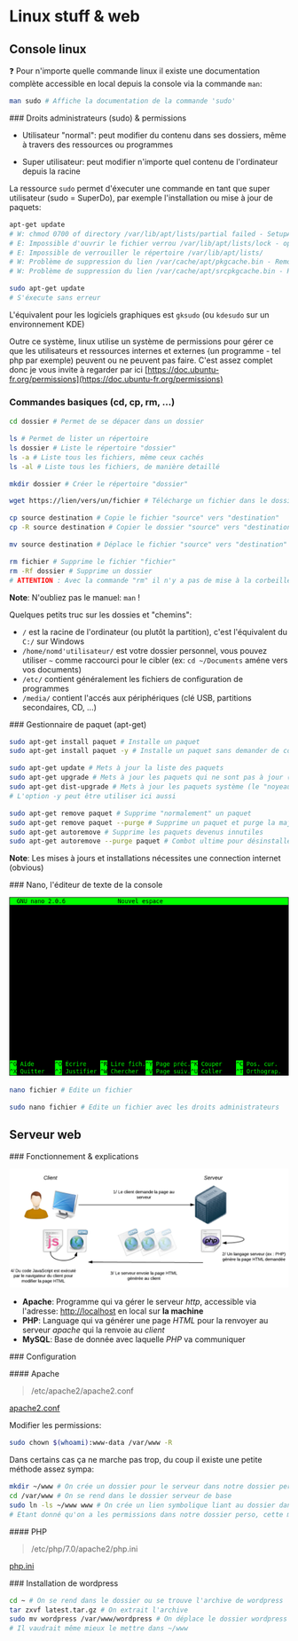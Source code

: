 # Linux stuff & web

## Console linux

❓ Pour n'importe quelle commande linux il existe une documentation complète accessible en local depuis la console via la commande `man`:

```bash
man sudo # Affiche la documentation de la commande 'sudo'
```

### Droits administrateurs (sudo) & permissions

- Utilisateur "normal": peut modifier du contenu dans ses dossiers, même à travers des ressources ou programmes

- Super utilisateur: peut modifier n'importe quel contenu de l'ordinateur depuis la racine

La ressource `sudo` permet d'éxecuter une commande en tant que super utilisateur (sudo = SuperDo), par exemple l'installation ou mise à jour de paquets:

```bash
apt-get update
# W: chmod 0700 of directory /var/lib/apt/lists/partial failed - SetupAPTPartialDirectory (1: Opération non permise)
# E: Impossible d'ouvrir le fichier verrou /var/lib/apt/lists/lock - open (13: Permission non accordée)
# E: Impossible de verrouiller le répertoire /var/lib/apt/lists/
# W: Problème de suppression du lien /var/cache/apt/pkgcache.bin - RemoveCaches (13: Permission non accordée)
# W: Problème de suppression du lien /var/cache/apt/srcpkgcache.bin - RemoveCaches (13: Permission non accordée)
```

```bash
sudo apt-get update
# S'éxecute sans erreur
```

L'équivalent pour les logiciels graphiques est `gksudo` (ou `kdesudo` sur un environnement KDE)

Outre ce système, linux utilise un système de permissions pour gérer ce que les utilisateurs et ressources internes et externes (un programme - tel php par exemple) peuvent ou ne peuvent pas faire. C'est assez complet donc je vous invite à regarder par ici  [https://doc.ubuntu-fr.org/permissions](https://doc.ubuntu-fr.org/permissions)

### Commandes basiques (cd, cp, rm, ...)

```bash
cd dossier # Permet de se dépacer dans un dossier
```

```bash
ls # Permet de lister un répertoire
ls dossier # Liste le répertoire "dossier"
ls -a # Liste tous les fichiers, même ceux cachés
ls -al # Liste tous les fichiers, de manière detaillé
```

```bash
mkdir dossier # Créer le répertoire "dossier"
```

```bash
wget https://lien/vers/un/fichier # Télécharge un fichier dans le dossier actuel
```

```bash
cp source destination # Copie le fichier "source" vers "destination"
cp -R source destination # Copier le dossier "source" vers "destination"
```

```bash
mv source destination # Déplace le fichier "source" vers "destination"
```

```bash
rm fichier # Supprime le fichier "fichier"
rm -Rf dossier # Supprime un dossier
# ATTENTION : Avec la commande "rm" il n'y a pas de mise à la corbeille, c'est une supression totale, à utiliser minucieusement, surtout en sudo...
```

**Note**: N'oubliez pas le manuel: `man` !

Quelques petits truc sur les dossies et "chemins":

- `/` est la racine de l'ordinateur (ou plutôt la partition), c'est l'équivalent du `C:/` sur Windows
- `/home/nomd'utilisateur/` est votre dossier personnel, vous pouvez utiliser `~` comme raccourci pour le cibler (ex: `cd ~/Documents` améne vers vos documents)
- `/etc/` contient généralement les fichiers de configuration de programmes
- `/media/` contient l'accés aux périphériques (clé USB, partitions secondaires, CD, ...)

### Gestionnaire de paquet (apt-get)

```bash
sudo apt-get install paquet # Installe un paquet
sudo apt-get install paquet -y # Installe un paquet sans demander de confirmation
```

```bash
sudo apt-get update # Mets à jour la liste des paquets
sudo apt-get upgrade # Mets à jour les paquets qui ne sont pas à jour (version_paquet < version_dans_la_liste)
sudo apt-get dist-upgrade # Mets à jour les paquets système (le "noyeau")
# L'option -y peut être utiliser ici aussi
```

```bash
sudo apt-get remove paquet # Supprime "normalement" un paquet
sudo apt-get remove paquet --purge # Supprime un paquet et purge la majorité de ses fichiers
sudo apt-get autoremove # Supprime les paquets devenus innutiles
sudo apt-get autoremove --purge paquet # Combot ultime pour désinstaller complétement un paquet et laisser le moins de résidus possible
```

**Note**: Les mises à jours et installations nécessites une connection internet (obvious)

### Nano, l'éditeur de texte de la console

![Nano editor](./img/nano.png)

```bash
nano fichier # Edite un fichier
```

```bash
sudo nano fichier # Edite un fichier avec les droits administrateurs
```

## Serveur web

### Fonctionnement & explications

![Web](./img/web.png)

- **Apache**: Programme qui va gérer le serveur *http*, accessible via l'adresse: [http://localhost](http://localhost) en local sur **la machine**
- **PHP**: Language qui va générer une page *HTML* pour la renvoyer au serveur *apache* qui la renvoie au *client*
- **MySQL**: Base de donnée avec laquelle *PHP* va communiquer

### Configuration

#### Apache

> /etc/apache2/apache2.conf

[apache2.conf](apache2.conf)

Modifier les permissions:

```bash
sudo chown $(whoami):www-data /var/www -R
```

Dans certains cas ça ne marche pas trop, du coup il existe une petite méthode assez sympa:

```bash
mkdir ~/www # On crée un dossier pour le serveur dans notre dossier perso
cd /var/www # On se rend dans le dossier serveur de base
sudo ln -ls ~/www www # On crée un lien symbolique liant au dossier dans notre dossier perso
# Etant donné qu'on a les permissions dans notre dossier perso, cette manip régle pas mal de soucis
```

#### PHP

> /etc/php/7.0/apache2/php.ini

[php.ini](php.ini)

### Installation de wordpress

```bash
cd ~ # On se rend dans le dossier ou se trouve l'archive de wordpress
tar zxvf latest.tar.gz # On extrait l'archive
sudo mv wordpress /var/www/wordpress # On déplace le dossier wordpress dans notre répertoire serveur
# Il vaudrait même mieux le mettre dans ~/www
```